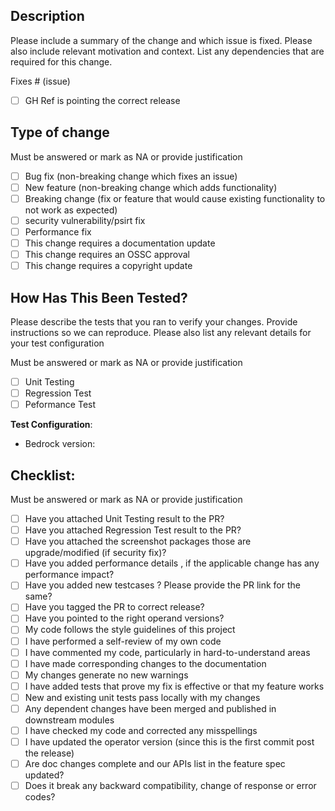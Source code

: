 ## Description

Please include a summary of the change and which issue is fixed. Please also include relevant motivation and context. List any dependencies that are required for this change.

Fixes # (issue)
- [ ] GH Ref is pointing the correct release

## Type of change

Must be answered or mark as NA or provide justification

- [ ] Bug fix (non-breaking change which fixes an issue)
- [ ] New feature (non-breaking change which adds functionality)
- [ ] Breaking change (fix or feature that would cause existing functionality to not work as expected)
- [ ] security vulnerability/psirt fix
- [ ] Performance fix
- [ ] This change requires a documentation update
- [ ] This change requires an OSSC approval
- [ ] This change requires a copyright update

## How Has This Been Tested?

Please describe the tests that you ran to verify your changes. Provide instructions so we can reproduce. Please also list any relevant details for your test configuration

Must be answered or mark as NA or provide justification

- [ ] Unit Testing
- [ ] Regression Test
- [ ] Peformance Test

**Test Configuration**:
* Bedrock version:

## Checklist:
Must be answered or mark as NA or provide justification

- [ ] Have you attached Unit Testing result to the PR?
- [ ] Have you attached Regression Test result to the PR?
- [ ] Have you attached the screenshot packages those are upgrade/modified (if security fix)?
- [ ] Have you added performance details , if the applicable change has any performance impact?
- [ ] Have you added new testcases ? Please provide the PR link for the same?
- [ ] Have you tagged the PR to correct release?
- [ ] Have you pointed to the right operand versions?
- [ ] My code follows the style guidelines of this project
- [ ] I have performed a self-review of my own code
- [ ] I have commented my code, particularly in hard-to-understand areas
- [ ] I have made corresponding changes to the documentation
- [ ] My changes generate no new warnings
- [ ] I have added tests that prove my fix is effective or that my feature works
- [ ] New and existing unit tests pass locally with my changes
- [ ] Any dependent changes have been merged and published in downstream modules
- [ ] I have checked my code and corrected any misspellings
- [ ] I have updated the operator version (since this is the first commit post the release)
- [ ] Are doc changes complete and our APIs list in the feature spec updated?
- [ ] Does it break any backward compatibility, change of response or error codes?
